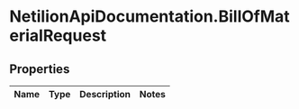# NetilionApiDocumentation.BillOfMaterialRequest

## Properties
Name | Type | Description | Notes
------------ | ------------- | ------------- | -------------


